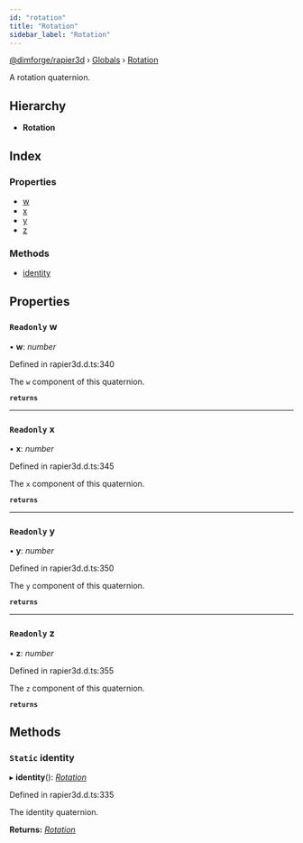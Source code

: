 ```yaml
---
id: "rotation"
title: "Rotation"
sidebar_label: "Rotation"
---
```


[@dimforge/rapier3d](../index.md) › [Globals](../globals.md) › [Rotation](rotation.md)

A rotation quaternion.

## Hierarchy

* **Rotation**

## Index

### Properties

* [w](rotation.md#readonly-w)
* [x](rotation.md#readonly-x)
* [y](rotation.md#readonly-y)
* [z](rotation.md#readonly-z)

### Methods

* [identity](rotation.md#static-identity)

## Properties

### `Readonly` w

• **w**: *number*

Defined in rapier3d.d.ts:340

The `w` component of this quaternion.

**`returns`** 

___

### `Readonly` x

• **x**: *number*

Defined in rapier3d.d.ts:345

The `x` component of this quaternion.

**`returns`** 

___

### `Readonly` y

• **y**: *number*

Defined in rapier3d.d.ts:350

The `y` component of this quaternion.

**`returns`** 

___

### `Readonly` z

• **z**: *number*

Defined in rapier3d.d.ts:355

The `z` component of this quaternion.

**`returns`** 

## Methods

### `Static` identity

▸ **identity**(): *[Rotation](rotation.md)*

Defined in rapier3d.d.ts:335

The identity quaternion.

**Returns:** *[Rotation](rotation.md)*
